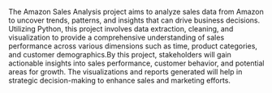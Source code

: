 The Amazon Sales Analysis project aims to analyze sales data from Amazon to uncover trends, patterns, and insights that can drive business decisions. Utilizing Python, this project involves data extraction, cleaning, and visualization to provide a comprehensive understanding of sales performance across various dimensions such as time, product categories, and customer demographics.By this project, stakeholders will gain actionable insights into sales performance, customer behavior, and potential areas for growth. The visualizations and reports generated will help in strategic decision-making to enhance sales and marketing efforts.
